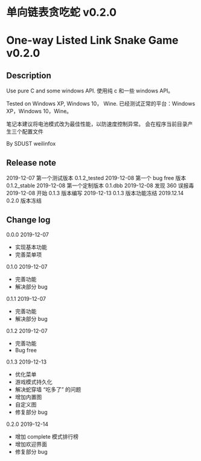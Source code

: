 # 单向链表贪吃蛇 v0.2.0
# One-way Listed Link Snake Game v0.2.0

## Description
Use pure C and some windows API.
使用纯 c 和一些 windows API。

Tested on Windows XP, Windows 10， Wine.
已经测试正常的平台：Windows XP，Windows 10，Wine。

笔记本建议将电池模式改为最佳性能，以防速度控制异常。
会在程序当前目录产生三个配置文件

By SDUST weilinfox

## Release note
2019-12-07 第一个测试版本 0.1.2_tested
2019-12-08 第一个 bug free 版本 0.1.2_stable
2019-12-08 第一个定制版本 0.1.dbb
2019-12-08 发现 360 误报毒
2019-12-08 开始 0.1.3 版本编写
2019-12-13 0.1.3 版本功能冻结
2019.12.14 0.2.0 版本冻结

## Change log
0.0.0 2019-12-07
+ 实现基本功能
+ 完善菜单项

0.1.0 2019-12-07
+ 完善功能
+ 解决部分 bug

0.1.1 2019-12-07
+ 完善功能
+ 解决部分 bug

0.1.2 2019-12-07
+ 完善功能
+ Bug free

0.1.3 2019-12-13
+ 优化菜单
+ 游戏模式持久化
+ 解决蛇穿墙 “吃多了” 的问题
+ 增加内置图
+ 自定义图
+ 修复部分 bug

0.2.0 2019-12-14

+ 增加 complete 模式排行榜
+ 增加欢迎界面
+ 修复部分 bug